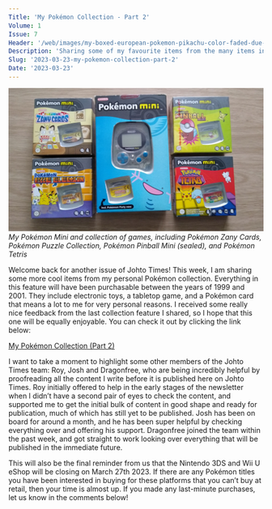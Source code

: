 ```yaml
---
Title: 'My Pokémon Collection - Part 2'
Volume: 1
Issue: 7
Header: '/web/images/my-boxed-european-pokemon-pikachu-color-faded-due-to-sunlight.jpeg'
Description: 'Sharing some of my favourite items from the many items in my Pokémon collection!'
Slug: '2023-03-23-my-pokemon-collection-part-2'
Date: '2023-03-23'
---
```



[![My Pokémon Mini and collection of games, including Pokémon Zany Cards, Pokémon Puzzle Collection, Pokémon Pinball Mini (sealed), and Pokémon Tetris](/web/images/my-pokemon-mini-and-collection-of-games-including-pokemon-zany-cards-pokemon-puzzle-collection-pokem.jpeg)](/web/images/my-pokemon-mini-and-collection-of-games-including-pokemon-zany-cards-pokemon-puzzle-collection-pokem.jpeg)*My Pokémon Mini and collection of games, including Pokémon Zany Cards, Pokémon Puzzle Collection, Pokémon Pinball Mini (sealed), and Pokémon Tetris*



Welcome back for another issue of Johto Times! This week, I am sharing some more cool items from my personal Pokémon collection. Everything in this feature will have been purchasable between the years of 1999 and 2001. They include electronic toys, a tabletop game, and a Pokémon card that means a lot to me for very personal reasons. I received some really nice feedback from the last collection feature I shared, so I hope that this one will be equally enjoyable. You can check it out by clicking the link below:

[My Pokémon Collection (Part 2)](https://johto.substack.com/p/my-pokemon-collection-part-2)

I want to take a moment to highlight some other members of the Johto Times team: Roy, Josh and Dragonfree, who are being incredibly helpful by proofreading all the content I write before it is published here on Johto Times. Roy initially offered to help in the early stages of the newsletter when I didn’t have a second pair of eyes to check the content, and supported me to get the initial bulk of content in good shape and ready for publication, much of which has still yet to be published. Josh has been on board for around a month, and he has been super helpful by checking everything over and offering his support. Dragonfree joined the team within the past week, and got straight to work looking over everything that will be published in the immediate future.

This will also be the final reminder from us that the Nintendo 3DS and Wii U eShop will be closing on March 27th 2023. If there are any Pokémon titles you have been interested in buying for these platforms that you can’t buy at retail, then your time is almost up. If you made any last-minute purchases, let us know in the comments below!